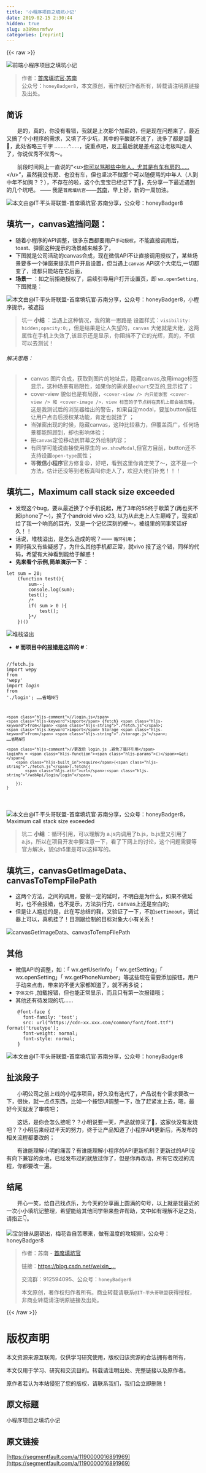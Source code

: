 ```yaml
---
title: '小程序项目之填坑小记' 
date: 2019-02-15 2:30:44
hidden: true
slug: a389msrmfwv
categories: [reprint]
---
```


{{< raw >}}

                    
<p><span class="img-wrap"><img data-src="/img/bVbi2wI?w=1008&amp;h=298" src="https://static.alili.tech/img/bVbi2wI?w=1008&amp;h=298" alt="前端小程序项目之填坑小记" title="前端小程序项目之填坑小记" style="cursor: pointer; display: inline;"></span></p>
<blockquote>作者：<a href="https://github.com/meibin08/" rel="nofollow noreferrer" target="_blank">首席填坑官∙苏南</a><br>公众号：<code>honeyBadger8</code>，本文原创，著作权归作者所有，转载请注明原链接及出处。</blockquote>
<h2 id="articleHeader0">简诉</h2>
<p>　　是的，真的，你没有看错，我就是上次那个加薪的，但是现在问题来了，最近又搞了个小程序的需求，又填了不少坑，其中的辛酸就不说了，说多了都是泪🤪😭，此处省略三千字 ………^……，说重点吧，反正最后就是差点这让老板叫走人了，你说优秀不优秀～。</p>
<p>　　前段时间网上一直说的“&lt;u&gt;<a href="https://blog.csdn.net/weixin_43254766/article/details/82811714" rel="nofollow noreferrer" target="_blank">你可以骂那些中年人，尤其是有车有房的……</a>&lt;/u&gt;”，虽然我没有房、也没有车，但也坚决不做那个可以随便骂的中年人（人到中年不如狗？？），不存在的啦，这个仇宝宝已经记下了🤫，先分享一下最近遇到的几个坑吧。 —— 我是<code>首席填坑官</code>——<a href="https://honeybadger8.github.io/blog/" rel="nofollow noreferrer" target="_blank">苏南</a>，早上好，新的一周加油。</p>
<p><span class="img-wrap"><img data-src="/img/bVbi2wQ?w=300&amp;h=314" src="https://static.alili.tech/img/bVbi2wQ?w=300&amp;h=314" alt="本文由@IT·平头哥联盟-首席填坑官∙苏南分享，公众号：honeyBadger8" title="本文由@IT·平头哥联盟-首席填坑官∙苏南分享，公众号：honeyBadger8" style="cursor: pointer; display: inline;"></span></p>
<h2 id="articleHeader1">填坑一，canvas遮挡问题：</h2>
<ul>
<li>随着小程序的API调整，很多东西都要用户<code>手动授权</code>，不能直接调用后，toast、弹窗这种提示的场景越来越多了，</li>
<li>下图就是公司活动的canvas合成，现在微信API不让直接调用授权了，某些场景要多一个弹窗来提示用户开启设置，但当遇上<code>canvas</code> API这个大佬后,一切都变了，谁都只能站在它后面，</li>
<li>
<strong>场景一</strong> ：如之前拒绝授权了，后续引导用户打开设置页，即 <code>wx.openSetting</code>,下图就是：</li>
</ul>
<p><span class="img-wrap"><img data-src="/img/bVbi2wS?w=1500&amp;h=600" src="https://static.alili.tech/img/bVbi2wS?w=1500&amp;h=600" alt="本文由@IT·平头哥联盟-首席填坑官∙苏南分享，公众号：honeyBadger8，小程序提示，被遮挡" title="本文由@IT·平头哥联盟-首席填坑官∙苏南分享，公众号：honeyBadger8，小程序提示，被遮挡" style="cursor: pointer;"></span></p>
<blockquote>坑一 <strong>小结</strong> ：当遇上这种情况，我的第一思路是 设置样式：<code>visibility: hidden;opacity:0;</code>，但是结果是让人失望的，<code>canvas</code> 大佬就是大佬，这两属性在手机上失效了,该显示还是显示，你阻挡不了它的光辉，真的，不信可以去测试！</blockquote>
<h6>解决思路：</h6>
<blockquote><ul>
<li>canvas 图片合成，获取到图片的地址后，隐藏canvas,改用image标签显示，这种场景有局限性，如果你的需求是<code>echart</code>交互的,显示挂了；</li>
<li>cover-view 貌似也是有局限，<code>&lt;cover-view /&gt; 内只能嵌套 &lt;cover-view /&gt; 和 &lt;cover-image /&gt;，view 标签的子节点树在真机上都会被忽略</code>，这是我测试后的浏览器给出的警告，如果自定modal，要加button按钮让用户点击后授权某功能，肯定也就挂了 ；</li>
<li>当弹窗出现的时候，隐藏canvas，这种比较暴力，但覆盖面广，任何场景都能照顾到，却也影响体验；</li>
<li>把<code>canvas</code>定位移动到屏幕之外绘制内容；</li>
<li>有同学可能说直接使用原生的 <code>wx.showModal</code>,但官方目前，button还不支持设置<code>open-type</code>属性；</li>
<li>等<strong>微信小程序</strong>官方修复😫，好吧，看到这里你肯定笑了～，这不是一个方法，估计还没等到老板真叫你走人了，欢迎大佬们补充！！！</li>
</ul></blockquote>
<h2 id="articleHeader2">填坑二，Maximum call stack size exceeded</h2>
<ul>
<li>发现这个bug，要从最近换了个手机说起，用了3年的5S终于歇菜了(再也买不起iphone了～)，换了个android vivo x23, 以为从此走上人生巅峰了，现实却给了我一个响亮的耳光，又是一个记忆深刻的梗～，被组里的同事笑话好久！！</li>
<li>话说，堆栈溢出，是怎么造成的呢？—— <code>循环引用</code>；</li>
<li>同时我又有些疑惑了，为什么其他手机都正常，就vivo 报了这个错，同样的代码，希望有大神看到能给于解惑！</li>
<li>
<strong>先来看个示例,简单演示一下</strong> ：</li>
</ul>
<div class="widget-codetool" style="display:none;">
      <div class="widget-codetool--inner">
      <span class="selectCode code-tool" data-toggle="tooltip" data-placement="top" title="" data-original-title="全选"></span>
      <span type="button" class="copyCode code-tool" data-toggle="tooltip" data-placement="top" data-clipboard-text="let sum = 20;
    (function test(){
        sum--;
        console.log(sum);
        test();
        /*
        if( sum > 0 ){
            test();
        }*/
    })()" title="" data-original-title="复制"></span>
      <span type="button" class="saveToNote code-tool" data-toggle="tooltip" data-placement="top" title="" data-original-title="放进笔记"></span>
      </div>
      </div><pre class="javascript hljs"><code class="js"><span class="hljs-keyword">let</span> sum = <span class="hljs-number">20</span>;
    (<span class="hljs-function"><span class="hljs-keyword">function</span> <span class="hljs-title">test</span>(<span class="hljs-params"></span>)</span>{
        sum--;
        <span class="hljs-built_in">console</span>.log(sum);
        test();
        <span class="hljs-comment">/*
        if( sum &gt; 0 ){
            test();
        }*/</span>
    })()</code></pre>
<p><span class="img-wrap"><img data-src="/img/bVbi2wY?w=1630&amp;h=720" src="https://static.alili.tech/img/bVbi2wY?w=1630&amp;h=720" alt="堆栈溢出" title="堆栈溢出" style="cursor: pointer;"></span></p>
<ul><li>
<strong># 而项目中的报错是这样的 #</strong>：</li></ul>
<div class="widget-codetool" style="display:none;">
      <div class="widget-codetool--inner">
      <span class="selectCode code-tool" data-toggle="tooltip" data-placement="top" title="" data-original-title="全选"></span>
      <span type="button" class="copyCode code-tool" data-toggle="tooltip" data-placement="top" data-clipboard-text="
    //fetch.js
    import wepy from 'wepy'
    import _login_ from './login';
    ……省略N行

    //login.js
    import {fetch} from &quot;./fetch.js&quot;;
    import Storage from &quot;./storage.js&quot;;
    ……省略N行

    //更改后 login.js ,避免了循环引用
    loginFn = ()=>{
        require(&quot;./fetch.js&quot;).fetch({
            url:&quot;/wabApi/login/login&quot;,

        });
    }

" title="" data-original-title="复制"></span>
      <span type="button" class="saveToNote code-tool" data-toggle="tooltip" data-placement="top" title="" data-original-title="放进笔记"></span>
      </div>
      </div><pre class="javascript hljs"><code class="js">
    <span class="hljs-comment">//fetch.js</span>
    <span class="hljs-keyword">import</span> wepy <span class="hljs-keyword">from</span> <span class="hljs-string">'wepy'</span>
    <span class="hljs-keyword">import</span> _login_ <span class="hljs-keyword">from</span> <span class="hljs-string">'./login'</span>;
    ……省略N行

    <span class="hljs-comment">//login.js</span>
    <span class="hljs-keyword">import</span> {fetch} <span class="hljs-keyword">from</span> <span class="hljs-string">"./fetch.js"</span>;
    <span class="hljs-keyword">import</span> Storage <span class="hljs-keyword">from</span> <span class="hljs-string">"./storage.js"</span>;
    ……省略N行

    <span class="hljs-comment">//更改后 login.js ,避免了循环引用</span>
    loginFn = <span class="hljs-function"><span class="hljs-params">()</span>=&gt;</span>{
        <span class="hljs-built_in">require</span>(<span class="hljs-string">"./fetch.js"</span>).fetch({
            <span class="hljs-attr">url</span>:<span class="hljs-string">"/wabApi/login/login"</span>,

        });
    }

</code></pre>
<p><span class="img-wrap"><img data-src="/img/bVbi2w0?w=560&amp;h=516" src="https://static.alili.tech/img/bVbi2w0?w=560&amp;h=516" alt="本文由@IT·平头哥联盟-首席填坑官∙苏南分享，公众号：honeyBadger8，Maximum call stack size exceeded" title="本文由@IT·平头哥联盟-首席填坑官∙苏南分享，公众号：honeyBadger8，Maximum call stack size exceeded" style="cursor: pointer; display: inline;"></span></p>
<blockquote>坑二 <strong>小结</strong> ：循环引用，可以理解为 a.js内调用了b.js，b.js里又引用了a.js，所以在项目开发中要注意一下，看了下网上的讨论，这个问题需要等官方解决，貌似h5里是可以这样写的。</blockquote>
<h2 id="articleHeader3">填坑三，canvasGetImageData、canvasToTempFilePath</h2>
<ul>
<li>这两个方法，之间的调用，要做一定的延时，不明白是为什么，如果不做延时，也不会报错，也不提示，方法执行完，canvas上还是空白的;</li>
<li>但是让人尴尬的是，此在写总结的我，又验证了一下，不加<code>setTimeout</code>，调试器上可以，真机挂了！目测跟绘制的目标对象大小有关系！</li>
</ul>
<p><span class="img-wrap"><img data-src="/img/bVbi2w4?w=687&amp;h=535" src="https://static.alili.tech/img/bVbi2w4?w=687&amp;h=535" alt="canvasGetImageData、canvasToTempFilePath" title="canvasGetImageData、canvasToTempFilePath" style="cursor: pointer;"></span></p>
<h2 id="articleHeader4">其他</h2>
<ul>
<li>微信API的调整，如：「 wx.getUserInfo」「 wx.getSetting」「 wx.openSetting」「 wx.getPhoneNumber」等这些现在需要添加按钮，用户手动来点击，带来的不便大家都知道了，就不再多说；</li>
<li>
<code>字体文件</code> ,加载报错，但也能正常显示，而且只有第一次报错哦；</li>
<li>其他还有待发现的坑……</li>
</ul>
<div class="widget-codetool" style="display:none;">
      <div class="widget-codetool--inner">
      <span class="selectCode code-tool" data-toggle="tooltip" data-placement="top" title="" data-original-title="全选"></span>
      <span type="button" class="copyCode code-tool" data-toggle="tooltip" data-placement="top" data-clipboard-text="    @font-face {
      font-family: 'test';
      src: url(&quot;https://cdn-xx.xxx.com/common/font/font.ttf&quot;) format('truetype');
      font-weight: normal;
      font-style: normal;
    }
" title="" data-original-title="复制"></span>
      <span type="button" class="saveToNote code-tool" data-toggle="tooltip" data-placement="top" title="" data-original-title="放进笔记"></span>
      </div>
      </div><pre class="css hljs"><code class="css">    @<span class="hljs-keyword">font-face</span> {
      <span class="hljs-attribute">font-family</span>: <span class="hljs-string">'test'</span>;
      <span class="hljs-attribute">src</span>: <span class="hljs-built_in">url</span>(<span class="hljs-string">"https://cdn-xx.xxx.com/common/font/font.ttf"</span>) <span class="hljs-built_in">format</span>(<span class="hljs-string">'truetype'</span>);
      <span class="hljs-attribute">font-weight</span>: normal;
      <span class="hljs-attribute">font-style</span>: normal;
    }
</code></pre>
<p><span class="img-wrap"><img data-src="/img/bVbi2w5?w=1194&amp;h=180" src="https://static.alili.tech/img/bVbi2w5?w=1194&amp;h=180" alt="本文由@IT·平头哥联盟-首席填坑官∙苏南分享，公众号：honeyBadger8" title="本文由@IT·平头哥联盟-首席填坑官∙苏南分享，公众号：honeyBadger8" style="cursor: pointer; display: inline;"></span></p>
<h2 id="articleHeader5">扯淡段子</h2>
<p>　　小明公司之前上线的小程序项目，好久没有迭代了，产品说有个需求要改一下，很快，就一点点东西，比如一个按钮UI调整一下，改了赶紧发上去，嗯，最好今天就发了审核吧；</p>
<p>　　这话，是你会怎么接呢？？小明说要一天，产品就惊呆了🤒，这家伙没有发烧吧？？小明后来经过半天的努力，终于让产品知道了小程序API更新后，再发布的相关流程都要改的；</p>
<p>　　有谁能理解小明的痛苦？有谁能理解小程序的API更新机制？更新过的API没有向下兼容的余地，已经发布过的就放过你了，但是你再改动，所有它改过的流程，你都要改一遍。</p>
<h2 id="articleHeader6">结尾</h2>
<p>　　开心一笑，给自己找点乐，为今天的分享画上圆满的句号，以上就是我最近的一次小小填坑记整理，希望能给其他同学带来些许帮助，文中如有理解不足之处，请指正👇。</p>
<p><span class="img-wrap"><img data-src="/img/bVbiLDa?w=600&amp;h=336" src="https://static.alili.tech/img/bVbiLDa?w=600&amp;h=336" alt="宝剑锋从磨砺出，梅花香自苦寒来，做有温度的攻城狮!，公众号：honeyBadger8" title="宝剑锋从磨砺出，梅花香自苦寒来，做有温度的攻城狮!，公众号：honeyBadger8" style="cursor: pointer; display: inline;"></span></p>
<blockquote>作者：苏南 - <a href="https://github.com/meibin08/" rel="nofollow noreferrer" target="_blank">首席填坑官</a><p>链接：<a href="https://blog.csdn.net/weixin_43254766" rel="nofollow noreferrer" target="_blank">https://blog.csdn.net/weixin_...</a></p>
<p>交流群：912594095、公众号：<code>honeyBadger8</code></p>
<p>本文原创，著作权归作者所有。商业转载请联系<code>@IT·平头哥联盟</code>获得授权，非商业转载请注明原链接及出处。</p>
</blockquote>

                
{{< /raw >}}

# 版权声明
本文资源来源互联网，仅供学习研究使用，版权归该资源的合法拥有者所有，

本文仅用于学习、研究和交流目的。转载请注明出处、完整链接以及原作者。

原作者若认为本站侵犯了您的版权，请联系我们，我们会立即删除！

## 原文标题
小程序项目之填坑小记

## 原文链接
[https://segmentfault.com/a/1190000016891969](https://segmentfault.com/a/1190000016891969)

